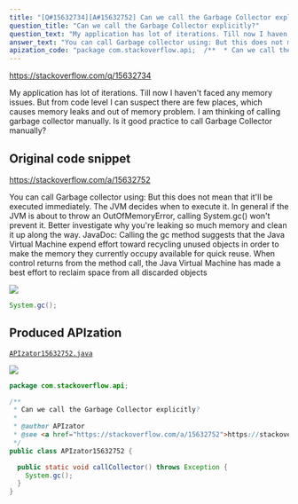 ```yaml
---
title: "[Q#15632734][A#15632752] Can we call the Garbage Collector explicitly?"
question_title: "Can we call the Garbage Collector explicitly?"
question_text: "My application has lot of iterations. Till now I haven't faced any memory issues. But from code level I can suspect there are few places, which causes memory leaks and out of memory problem. I am thinking of calling garbage collector manually. Is it good practice to call Garbage Collector manually?"
answer_text: "You can call Garbage collector using: But this does not mean that it'll be executed immediately. The JVM decides when to execute it. In general if the JVM is about to throw an OutOfMemoryError, calling System.gc() won't prevent it. Better investigate why you're leaking so much memory and clean it up along the way. JavaDoc: Calling the gc method suggests that the Java Virtual Machine expend   effort toward recycling unused objects in order to make the memory   they currently occupy available for quick reuse. When control returns   from the method call, the Java Virtual Machine has made a best effort   to reclaim space from all discarded objects"
apization_code: "package com.stackoverflow.api;  /**  * Can we call the Garbage Collector explicitly?  *  * @author APIzator  * @see <a href=\"https://stackoverflow.com/a/15632752\">https://stackoverflow.com/a/15632752</a>  */ public class APIzator15632752 {    public static void callCollector() throws Exception {     System.gc();   } }"
---
```


https://stackoverflow.com/q/15632734

My application has lot of iterations. Till now I haven&#x27;t faced any memory issues. But from code level I can suspect there are few places, which causes memory leaks and out of memory problem. I am thinking of calling garbage collector manually. Is it good practice to call Garbage Collector manually?



## Original code snippet

https://stackoverflow.com/a/15632752

You can call Garbage collector using:
But this does not mean that it&#x27;ll be executed immediately. The JVM decides when to execute it. In general if the JVM is about to throw an OutOfMemoryError, calling System.gc() won&#x27;t prevent it. Better investigate why you&#x27;re leaking so much memory and clean it up along the way.
JavaDoc:
Calling the gc method suggests that the Java Virtual Machine expend
  effort toward recycling unused objects in order to make the memory
  they currently occupy available for quick reuse. When control returns
  from the method call, the Java Virtual Machine has made a best effort
  to reclaim space from all discarded objects

<div class="code-logo"><img src="/stackoverflow.png" /></div>

```java
System.gc();
```

## Produced APIzation

[`APIzator15632752.java`](https://github.com/pasqualesalza/apization-temp/raw/main/data/search/APIzator15632752.java)

<div class="code-logo"><img src="/apizator.png" /></div>

```java
package com.stackoverflow.api;

/**
 * Can we call the Garbage Collector explicitly?
 *
 * @author APIzator
 * @see <a href="https://stackoverflow.com/a/15632752">https://stackoverflow.com/a/15632752</a>
 */
public class APIzator15632752 {

  public static void callCollector() throws Exception {
    System.gc();
  }
}

```